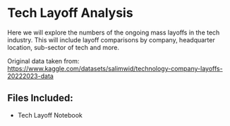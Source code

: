 # Tech Layoff Analysis

Here we will explore the numbers of the ongoing mass layoffs in the tech industry. This will include layoff comparisons by company, headquarter location,
sub-sector of tech and more.

Original data taken from: https://www.kaggle.com/datasets/salimwid/technology-company-layoffs-20222023-data

## Files Included:
- Tech Layoff Notebook
